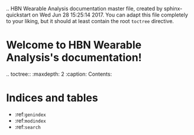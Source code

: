 .. HBN Wearable Analysis documentation master file, created by
   sphinx-quickstart on Wed Jun 28 15:25:14 2017.
   You can adapt this file completely to your liking, but it should at least
   contain the root `toctree` directive.

Welcome to HBN Wearable Analysis's documentation!
=================================================

.. toctree::
   :maxdepth: 2
   :caption: Contents:



Indices and tables
==================

* :ref:`genindex`
* :ref:`modindex`
* :ref:`search`

